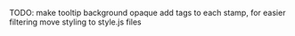 TODO:
make tooltip background opaque
add tags to each stamp, for easier filtering
move styling to style.js files
